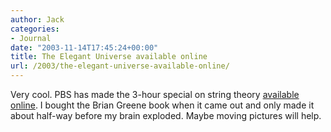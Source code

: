 ```yaml
---
author: Jack
categories:
- Journal
date: "2003-11-14T17:45:24+00:00"
title: The Elegant Universe available online
url: /2003/the-elegant-universe-available-online/
---
```


Very cool. PBS has made the 3-hour special on string theory [available online][1]. I bought the Brian Greene book when it came out and only made it about half-way before my brain exploded. Maybe moving pictures will help.

 [1]: http://www.pbs.org/wgbh/nova/elegant/program.html "NOVA | The Elegant Universe | Watch the Program | PBS"
